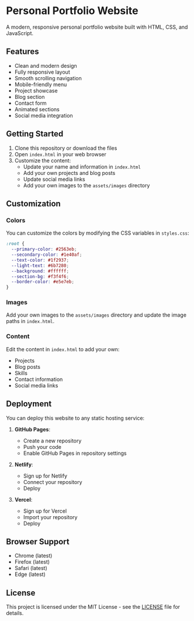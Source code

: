 # Personal Portfolio Website

A modern, responsive personal portfolio website built with HTML, CSS, and JavaScript.

## Features

- Clean and modern design
- Fully responsive layout
- Smooth scrolling navigation
- Mobile-friendly menu
- Project showcase
- Blog section
- Contact form
- Animated sections
- Social media integration

## Getting Started

1. Clone this repository or download the files
2. Open `index.html` in your web browser
3. Customize the content:
   - Update your name and information in `index.html`
   - Add your own projects and blog posts
   - Update social media links
   - Add your own images to the `assets/images` directory

## Customization

### Colors

You can customize the colors by modifying the CSS variables in `styles.css`:

```css
:root {
  --primary-color: #2563eb;
  --secondary-color: #1e40af;
  --text-color: #1f2937;
  --light-text: #6b7280;
  --background: #ffffff;
  --section-bg: #f3f4f6;
  --border-color: #e5e7eb;
}
```

### Images

Add your own images to the `assets/images` directory and update the image paths in `index.html`.

### Content

Edit the content in `index.html` to add your own:

- Projects
- Blog posts
- Skills
- Contact information
- Social media links

## Deployment

You can deploy this website to any static hosting service:

1. **GitHub Pages**:

   - Create a new repository
   - Push your code
   - Enable GitHub Pages in repository settings

2. **Netlify**:

   - Sign up for Netlify
   - Connect your repository
   - Deploy

3. **Vercel**:
   - Sign up for Vercel
   - Import your repository
   - Deploy

## Browser Support

- Chrome (latest)
- Firefox (latest)
- Safari (latest)
- Edge (latest)

## License

This project is licensed under the MIT License - see the [LICENSE](LICENSE) file for details.
